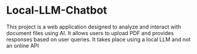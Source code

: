 # Local-LLM-Chatbot
This project is a web application designed to analyze and interact with document files using AI. It allows users to upload PDF and provides responses based on user queries. It takes place using a local LLM and not an online API
